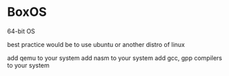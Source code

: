 # BoxOS
64-bit OS

best practice would be to use ubuntu or another distro of linux

add qemu to your system
add nasm to your system
add gcc, gpp compilers to your system
